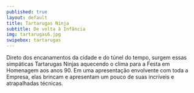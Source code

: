 ```yaml
---
published: true
layout: default
title: Tartarugas Ninja
subtitle: De volta à Infância
img: tartarugas6.jpg
swipebox: tartarugas
---
```


Direto dos encanamentos da cidade e do túnel do tempo, surgem essas simpáticas Tartarugas Ninjas aquecendo o clima para a Festa em Homenagem aos anos 90. Em uma apresentação envolvente com toda a Empresa, elas brincam e apresentam um pouco de suas incríveis e atrapalhadas técnicas.